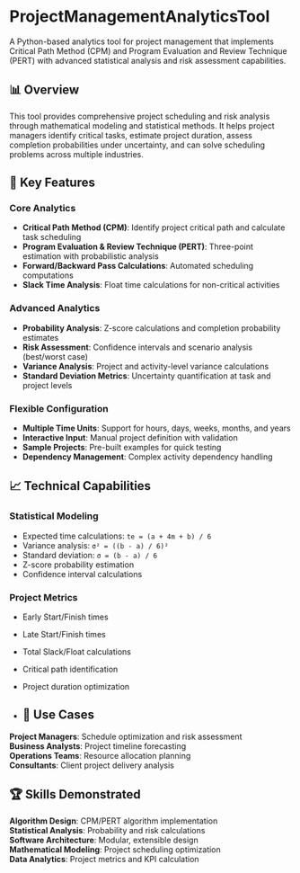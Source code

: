 # ProjectManagementAnalyticsTool

A Python-based analytics tool for project management that implements Critical Path Method (CPM) and Program Evaluation and Review Technique (PERT) with advanced statistical analysis and risk assessment capabilities.

## 📊 Overview

This tool provides comprehensive project scheduling and risk analysis through mathematical modeling and statistical methods. It helps project managers identify critical tasks, estimate project duration, assess completion probabilities under uncertainty, and can solve scheduling problems across multiple industries.

## 🚀 Key Features

### Core Analytics
- **Critical Path Method (CPM)**: Identify project critical path and calculate task scheduling
- **Program Evaluation & Review Technique (PERT)**: Three-point estimation with probabilistic analysis
- **Forward/Backward Pass Calculations**: Automated scheduling computations
- **Slack Time Analysis**: Float time calculations for non-critical activities

### Advanced Analytics
- **Probability Analysis**: Z-score calculations and completion probability estimates
- **Risk Assessment**: Confidence intervals and scenario analysis (best/worst case)
- **Variance Analysis**: Project and activity-level variance calculations
- **Standard Deviation Metrics**: Uncertainty quantification at task and project levels

### Flexible Configuration
- **Multiple Time Units**: Support for hours, days, weeks, months, and years
- **Interactive Input**: Manual project definition with validation
- **Sample Projects**: Pre-built examples for quick testing
- **Dependency Management**: Complex activity dependency handling

## 📈 Technical Capabilities

### Statistical Modeling
- Expected time calculations: `te = (a + 4m + b) / 6`
- Variance analysis: `σ² = ((b - a) / 6)²`
- Standard deviation: `σ = (b - a) / 6`
- Z-score probability estimation
- Confidence interval calculations

### Project Metrics
- Early Start/Finish times
- Late Start/Finish times  
- Total Slack/Float calculations
- Critical path identification
- Project duration optimization

- ## 🎯 Use Cases

**Project Managers**: Schedule optimization and risk assessment  
**Business Analysts**: Project timeline forecasting  
**Operations Teams**: Resource allocation planning   
**Consultants**: Client project delivery analysis

## 🏆 Skills Demonstrated

**Algorithm Design**: CPM/PERT algorithm implementation  
**Statistical Analysis**: Probability and risk calculations  
**Software Architecture**: Modular, extensible design  
**Mathematical Modeling**: Project scheduling optimization  
**Data Analytics**: Project metrics and KPI calculation

